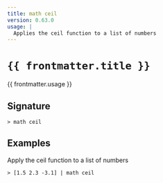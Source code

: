 ```yaml
---
title: math ceil
version: 0.63.0
usage: |
  Applies the ceil function to a list of numbers
---
```


<script>
  import { usePageFrontmatter } from '@vuepress/client';
  export default { computed: { frontmatter() { return usePageFrontmatter().value; } } }
</script>

# <code>{{ frontmatter.title }}</code>

<div style='white-space: pre-wrap;'>{{ frontmatter.usage }}</div>

## Signature

```> math ceil ```

## Examples

Apply the ceil function to a list of numbers
```shell
> [1.5 2.3 -3.1] | math ceil
```
